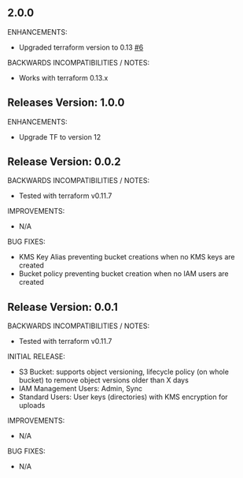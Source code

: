 ## 2.0.0

ENHANCEMENTS:
* Upgraded terraform version to 0.13  [#6](https://github.com/zoitech/terraform-aws-s3-with-iam-access/issues/6)

BACKWARDS INCOMPATIBILITIES / NOTES:
* Works with terraform 0.13.x

## Releases Version: 1.0.0

ENHANCEMENTS:
* Upgrade TF to version 12 

## Release Version: 0.0.2

BACKWARDS INCOMPATIBILITIES / NOTES:

* Tested with terraform v0.11.7



IMPROVEMENTS:

* N/A

BUG FIXES:

* KMS Key Alias preventing bucket creations when no KMS keys are created
* Bucket policy preventing bucket creation when no IAM users are created

## Release Version: 0.0.1

BACKWARDS INCOMPATIBILITIES / NOTES:

* Tested with terraform v0.11.7

INITIAL RELEASE:

* S3 Bucket: supports object versioning, lifecycle policy (on whole bucket) to remove object versions older than X days
* IAM Management Users: Admin, Sync
* Standard Users: User keys (directories) with KMS encryption for uploads

IMPROVEMENTS:

* N/A

BUG FIXES:

* N/A
